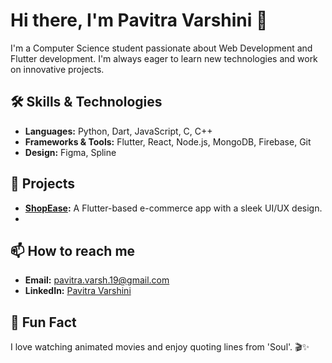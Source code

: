 # Hi there, I'm Pavitra Varshini 👋

I'm a Computer Science student passionate about Web Development and Flutter development. I'm always eager to learn new technologies and work on innovative projects.

## 🛠 Skills & Technologies
- **Languages:** Python, Dart, JavaScript, C, C++
- **Frameworks & Tools:** Flutter, React, Node.js, MongoDB, Firebase, Git
- **Design:** Figma, Spline

## 🌟 Projects
- **[ShopEase](https://github.com/yourusername/shopease):** A Flutter-based e-commerce app with a sleek UI/UX design.
- 
## 📫 How to reach me
- **Email:** pavitra.varsh.19@gmail.com
- **LinkedIn:** [Pavitra Varshini]([https://www.linkedin.com/in/pavitra-varshini-124099259/])

## 🎉 Fun Fact
I love watching animated movies and enjoy quoting lines from 'Soul'. 🎬✨
